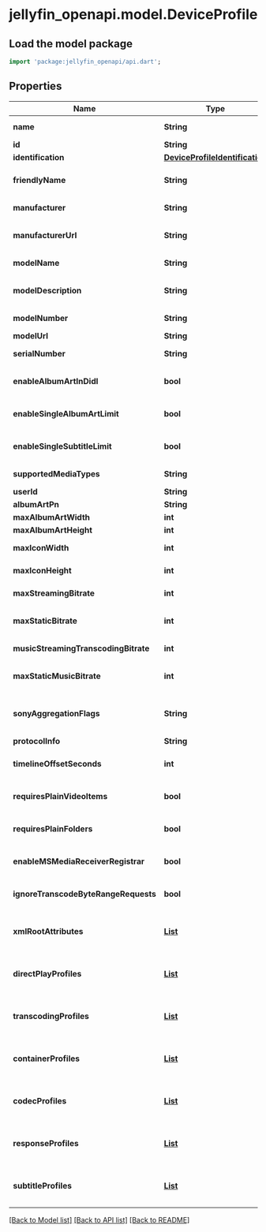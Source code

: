 # jellyfin_openapi.model.DeviceProfile

## Load the model package
```dart
import 'package:jellyfin_openapi/api.dart';
```

## Properties
Name | Type | Description | Notes
------------ | ------------- | ------------- | -------------
**name** | **String** | Gets or sets the name of this device profile. | [optional] 
**id** | **String** | Gets or sets the Id. | [optional] 
**identification** | [**DeviceProfileIdentification**](DeviceProfileIdentification.md) |  | [optional] 
**friendlyName** | **String** | Gets or sets the friendly name of the device profile, which can be shown to users. | [optional] 
**manufacturer** | **String** | Gets or sets the manufacturer of the device which this profile represents. | [optional] 
**manufacturerUrl** | **String** | Gets or sets an url for the manufacturer of the device which this profile represents. | [optional] 
**modelName** | **String** | Gets or sets the model name of the device which this profile represents. | [optional] 
**modelDescription** | **String** | Gets or sets the model description of the device which this profile represents. | [optional] 
**modelNumber** | **String** | Gets or sets the model number of the device which this profile represents. | [optional] 
**modelUrl** | **String** | Gets or sets the ModelUrl. | [optional] 
**serialNumber** | **String** | Gets or sets the serial number of the device which this profile represents. | [optional] 
**enableAlbumArtInDidl** | **bool** | Gets or sets a value indicating whether EnableAlbumArtInDidl. | [optional] [default to false]
**enableSingleAlbumArtLimit** | **bool** | Gets or sets a value indicating whether EnableSingleAlbumArtLimit. | [optional] [default to false]
**enableSingleSubtitleLimit** | **bool** | Gets or sets a value indicating whether EnableSingleSubtitleLimit. | [optional] [default to false]
**supportedMediaTypes** | **String** | Gets or sets the SupportedMediaTypes. | [optional] 
**userId** | **String** | Gets or sets the UserId. | [optional] 
**albumArtPn** | **String** | Gets or sets the AlbumArtPn. | [optional] 
**maxAlbumArtWidth** | **int** | Gets or sets the MaxAlbumArtWidth. | [optional] 
**maxAlbumArtHeight** | **int** | Gets or sets the MaxAlbumArtHeight. | [optional] 
**maxIconWidth** | **int** | Gets or sets the maximum allowed width of embedded icons. | [optional] 
**maxIconHeight** | **int** | Gets or sets the maximum allowed height of embedded icons. | [optional] 
**maxStreamingBitrate** | **int** | Gets or sets the maximum allowed bitrate for all streamed content. | [optional] 
**maxStaticBitrate** | **int** | Gets or sets the maximum allowed bitrate for statically streamed content (= direct played files). | [optional] 
**musicStreamingTranscodingBitrate** | **int** | Gets or sets the maximum allowed bitrate for transcoded music streams. | [optional] 
**maxStaticMusicBitrate** | **int** | Gets or sets the maximum allowed bitrate for statically streamed (= direct played) music files. | [optional] 
**sonyAggregationFlags** | **String** | Gets or sets the content of the aggregationFlags element in the urn:schemas-sonycom:av namespace. | [optional] 
**protocolInfo** | **String** | Gets or sets the ProtocolInfo. | [optional] 
**timelineOffsetSeconds** | **int** | Gets or sets the TimelineOffsetSeconds. | [optional] [default to 0]
**requiresPlainVideoItems** | **bool** | Gets or sets a value indicating whether RequiresPlainVideoItems. | [optional] [default to false]
**requiresPlainFolders** | **bool** | Gets or sets a value indicating whether RequiresPlainFolders. | [optional] [default to false]
**enableMSMediaReceiverRegistrar** | **bool** | Gets or sets a value indicating whether EnableMSMediaReceiverRegistrar. | [optional] [default to false]
**ignoreTranscodeByteRangeRequests** | **bool** | Gets or sets a value indicating whether IgnoreTranscodeByteRangeRequests. | [optional] [default to false]
**xmlRootAttributes** | [**List<XmlAttribute>**](XmlAttribute.md) | Gets or sets the XmlRootAttributes. | [optional] [default to const []]
**directPlayProfiles** | [**List<DirectPlayProfile>**](DirectPlayProfile.md) | Gets or sets the direct play profiles. | [optional] [default to const []]
**transcodingProfiles** | [**List<TranscodingProfile>**](TranscodingProfile.md) | Gets or sets the transcoding profiles. | [optional] [default to const []]
**containerProfiles** | [**List<ContainerProfile>**](ContainerProfile.md) | Gets or sets the container profiles. | [optional] [default to const []]
**codecProfiles** | [**List<CodecProfile>**](CodecProfile.md) | Gets or sets the codec profiles. | [optional] [default to const []]
**responseProfiles** | [**List<ResponseProfile>**](ResponseProfile.md) | Gets or sets the ResponseProfiles. | [optional] [default to const []]
**subtitleProfiles** | [**List<SubtitleProfile>**](SubtitleProfile.md) | Gets or sets the subtitle profiles. | [optional] [default to const []]

[[Back to Model list]](../README.md#documentation-for-models) [[Back to API list]](../README.md#documentation-for-api-endpoints) [[Back to README]](../README.md)


